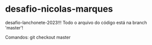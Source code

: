 # desafio-nicolas-marques
desafio-lanchonete-2023!!!
Todo o arquivo do código está na branch 'master'!

Comandos: 
git checkout master
